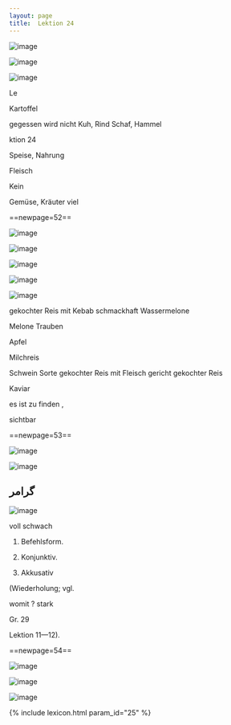 ```yaml
---
layout: page
title:  Lektion 24
---
```



![image](/assets/s/054.png-03.png)

![image](/assets/s/2col/054.png-07_1L.png)

![image](/assets/s/2col/054.png-07_2R.png)

Le

Kartoffel

gegessen wird nicht Kuh, Rind Schaf, Hammel



ktion 24

Speise, Nahrung

Fleisch

Kein

Gemüse, Kräuter viel



==newpage=52==

![image](/assets/s/2col/055.png-02_1L.png)

![image](/assets/s/2col/055.png-02_2R.png)

![image](/assets/s/055.png-03.png)

![image](/assets/s/2col/055.png-04_1L.png)

![image](/assets/s/2col/055.png-04_2R.png)

gekochter Reis mit Kebab schmackhaft Wassermelone

Melone Trauben

Apfel

Milchreis



Schwein Sorte gekochter Reis mit Fleisch gericht gekochter Reis

Kaviar

es ist zu finden ,

sichtbar



==newpage=53==

![image](/assets/s/2col/056.png-02_1L.png)

![image](/assets/s/2col/056.png-02_2R.png)

## گرامر

![image](/assets/s/056.png-04.png)

voll schwach

1. Befehlsform.

2. Konjunktiv.

3. Akkusativ

(Wiederholung; vgl.



womit ? stark

Gr. 29

Lektion 11—12).



==newpage=54==

![image](/assets/s/057.png-02.png)

![image](/assets/s/2col/057.png-03_1L.png)

![image](/assets/s/2col/057.png-03_2R.png)


{% include lexicon.html param_id="25" %}
